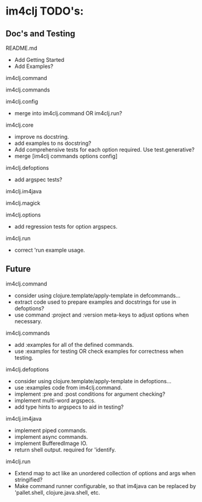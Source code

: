 im4clj TODO's:
==============

Doc's and Testing
-----------------

README.md
- Add Getting Started
- Add Examples?

im4clj.command

im4clj.commands

im4clj.config
- merge into im4clj.command OR im4clj.run?

im4clj.core
- improve ns docstring.
- add examples to ns docstring?
- Add comprehensive tests for each option required.
  Use test.generative?
- merge [im4clj commands options config]

im4clj.defoptions
- add argspec tests?

im4clj.im4java

im4clj.magick

im4clj.options
- add regression tests for option argspecs.

im4clj.run
- correct 'run example usage.

Future
------

im4clj.command
- consider using clojure.template/apply-template in defcommands...
- extract code used to prepare examples and docstrings for use in defoptions?
- use command :project and :version meta-keys to adjust options when necessary.

im4clj.commands
- add :examples for all of the defined commands.
- use :examples for testing OR check examples for correctness when testing.

im4clj.defoptions
- consider using clojure.template/apply-template in defoptions...
- use :examples code from im4clj.command.
- implement :pre and :post conditions for argument checking?
- implement multi-word argspecs.
- add type hints to argspecs to aid in testing?

im4clj.im4java
- implement piped commands.
- implement async commands.
- implement BufferedImage IO.
- return shell output. required for 'identify.

im4clj.run
- Extend map to act like an unordered collection of options and args when stringified?
- Make command runner configurable, so that im4java can be replaced by 'pallet.shell,
  clojure.java.shell, etc.
